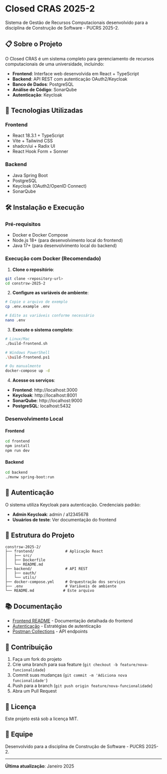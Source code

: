 # Closed CRAS 2025-2

Sistema de Gestão de Recursos Computacionais desenvolvido para a disciplina de Construção de Software - PUCRS 2025-2.

## 📋 Sobre o Projeto

O Closed CRAS é um sistema completo para gerenciamento de recursos computacionais de uma universidade, incluindo:

- **Frontend**: Interface web desenvolvida em React + TypeScript
- **Backend**: API REST com autenticação OAuth2/Keycloak
- **Banco de Dados**: PostgreSQL
- **Análise de Código**: SonarQube
- **Autenticação**: Keycloak

## 🚀 Tecnologias Utilizadas

### Frontend

- React 18.3.1 + TypeScript
- Vite + Tailwind CSS
- shadcn/ui + Radix UI
- React Hook Form + Sonner

### Backend

- Java Spring Boot
- PostgreSQL
- Keycloak (OAuth2/OpenID Connect)
- SonarQube

## 🛠️ Instalação e Execução

### Pré-requisitos

- Docker e Docker Compose
- Node.js 18+ (para desenvolvimento local do frontend)
- Java 17+ (para desenvolvimento local do backend)

### Execução com Docker (Recomendado)

1. **Clone o repositório**:

```bash
git clone <repository-url>
cd constrsw-2025-2
```

2. **Configure as variáveis de ambiente**:

```bash
# Copie o arquivo de exemplo
cp .env.example .env

# Edite as variáveis conforme necessário
nano .env
```

3. **Execute o sistema completo**:

```bash
# Linux/Mac
./build-frontend.sh

# Windows PowerShell
.\build-frontend.ps1

# Ou manualmente
docker-compose up -d
```

4. **Acesse os serviços**:

- **Frontend**: http://localhost:3000
- **Keycloak**: http://localhost:8001
- **SonarQube**: http://localhost:9000
- **PostgreSQL**: localhost:5432

### Desenvolvimento Local

#### Frontend

```bash
cd frontend
npm install
npm run dev
```

#### Backend

```bash
cd backend
./mvnw spring-boot:run
```

## 🔐 Autenticação

O sistema utiliza Keycloak para autenticação. Credenciais padrão:

- **Admin Keycloak**: admin / a12345678
- **Usuários de teste**: Ver documentação do frontend

## 📁 Estrutura do Projeto

```
constrsw-2025-2/
├── frontend/              # Aplicação React
│   ├── src/
│   ├── Dockerfile
│   └── README.md
├── backend/               # API REST
│   ├── oauth/
│   └── utils/
├── docker-compose.yml     # Orquestração dos serviços
├── .env                   # Variáveis de ambiente
└── README.md             # Este arquivo
```

## 📚 Documentação

- [Frontend README](./frontend/README.md) - Documentação detalhada do frontend
- [Autenticação](./frontend/AUTHENTICATION.md) - Estratégias de autenticação
- [Postman Collections](./ConstrSW.postman_collection.json) - API endpoints

## 🤝 Contribuição

1. Faça um fork do projeto
2. Crie uma branch para sua feature (`git checkout -b feature/nova-funcionalidade`)
3. Commit suas mudanças (`git commit -m 'Adiciona nova funcionalidade'`)
4. Push para a branch (`git push origin feature/nova-funcionalidade`)
5. Abra um Pull Request

## 📄 Licença

Este projeto está sob a licença MIT.

## 👥 Equipe

Desenvolvido para a disciplina de Construção de Software - PUCRS 2025-2.

---

**Última atualização**: Janeiro 2025
